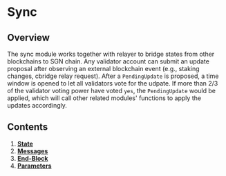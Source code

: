 <!--
order: 0
title: Sync Overview
parent:
  title: "sync"
-->

# Sync

## Overview

The sync module works together with relayer to bridge states from other blockchains to SGN chain. Any validator account can submit an update proposal after observing an external blockchain event (e.g., staking changes, cbridge relay request). After a `PendingUpdate` is proposed, a time window is opened to let all validators vote for the udpate. If more than 2/3 of the validator voting power have voted `yes`, the `PendingUpdate` would be applied, which will call other related modules' functions to apply the updates accordingly.

## Contents

1. **[State](01_state.md)**
2. **[Messages](02_messages.md)**
3. **[End-Block](03_end_block.md)**
4. **[Parameters](04_params.md)**